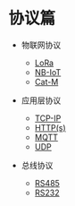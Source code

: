 # 协议篇

- 物联网协议
    - [LoRa](LoRa/README.md)
    - [NB-IoT](NB-IoT/README.md)
    - [Cat-M](Cat-M/README.md)

- 应用层协议
    - [TCP-IP](TCP-IP/README.md)
    - [HTTP(s)](HTTP(s)/README.md)
    - [MQTT](MQTT/README.md)
    - [UDP](UDP/README.md)

- 总线协议
    - [RS485](RS485/README.md)
    - [RS232](RS232/README.md)